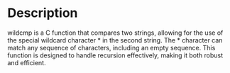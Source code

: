 # Description

wildcmp is a C function that compares two strings, allowing for the use of the special wildcard character * in the second string. The * character can match any sequence of characters, including an empty sequence. This function is designed to handle recursion effectively, making it both robust and efficient.
